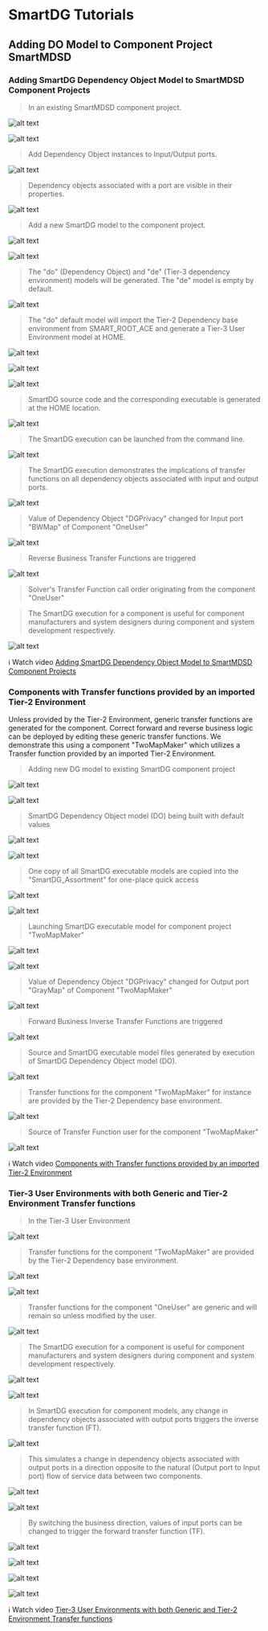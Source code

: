# SmartDG Tutorials
## Adding DO Model to Component Project SmartMDSD

### Adding SmartDG Dependency Object Model to SmartMDSD Component Projects

> In an existing SmartMDSD component project.

![alt text](Adding_DO_Model_to_Component_Project_SmartMDSD_A1.png)

![alt text](Adding_DO_Model_to_Component_Project_SmartMDSD_A2.png)

> Add Dependency Object instances to Input/Output ports.

![alt text](Adding_DO_Model_to_Component_Project_SmartMDSD_A3.png)

> Dependency objects associated with a port are visible in their properties.

![alt text](Adding_DO_Model_to_Component_Project_SmartMDSD_A4.png)

> Add a new SmartDG model to the component project.

![alt text](Adding_DO_Model_to_Component_Project_SmartMDSD_A5.png)

![alt text](Adding_DO_Model_to_Component_Project_SmartMDSD_A6.png)

> The "do" (Dependency Object) and "de" (Tier-3 dependency environment) models will be generated. The "de" model is empty by default.

![alt text](Adding_DO_Model_to_Component_Project_SmartMDSD_A7.png)

> The "do" default model will import the Tier-2 Dependency base environment from SMART_ROOT_ACE and generate a Tier-3 User Environment model at HOME.

![alt text](Adding_DO_Model_to_Component_Project_SmartMDSD_A8.png)

![alt text](Adding_DO_Model_to_Component_Project_SmartMDSD_A9.png)

![alt text](Adding_DO_Model_to_Component_Project_SmartMDSD_A10.png)

> SmartDG source code and the corresponding executable is generated at the HOME location.

![alt text](Adding_DO_Model_to_Component_Project_SmartMDSD_A11.png)

> The SmartDG execution can be launched from the command line.

![alt text](Adding_DO_Model_to_Component_Project_SmartMDSD_A12.png)

> The SmartDG execution demonstrates the implications of transfer functions on all dependency objects associated with input and output ports.

![alt text](Adding_DO_Model_to_Component_Project_SmartMDSD_A13.png)

> Value of Dependency Object "DGPrivacy" changed for Input port "BWMap" of Component "OneUser"

![alt text](Adding_DO_Model_to_Component_Project_SmartMDSD_A14.png)

> Reverse Business Transfer Functions are triggered

![alt text](Adding_DO_Model_to_Component_Project_SmartMDSD_A15.png)

> Solver's Transfer Function call order originating from the component "OneUser"

> The SmartDG execution for a component is useful for component manufacturers and system designers during component and system development respectively.

![alt text](Adding_DO_Model_to_Component_Project_SmartMDSD_A16.png)

:information_source: Watch video [Adding SmartDG Dependency Object Model to SmartMDSD Component Projects](Adding_DO_Model_to_Component_Project_SmartMDSD_A17.mp4)

### Components with Transfer functions provided by an imported Tier-2 Environment

Unless provided by the Tier-2 Environment, generic transfer functions are generated for the component. Correct forward and reverse business logic can be deployed by editing these generic transfer functions. We demonstrate this using a component "TwoMapMaker" which utilizes a Transfer function provided by an imported Tier-2 Environment.

> Adding new DG model to existing SmartDG component project

![alt text](Adding_DO_Model_to_Component_Project_SmartMDSD_B1.png)

![alt text](Adding_DO_Model_to_Component_Project_SmartMDSD_B2.png)

> SmartDG Dependency Object model (DO) being built with default values

![alt text](Adding_DO_Model_to_Component_Project_SmartMDSD_B3.png)

![alt text](Adding_DO_Model_to_Component_Project_SmartMDSD_B4.png)

> One copy of all SmartDG executable models are copied into the "SmartDG_Assortment" for one-place quick access

![alt text](Adding_DO_Model_to_Component_Project_SmartMDSD_B5.png)

![alt text](Adding_DO_Model_to_Component_Project_SmartMDSD_B6.png)

> Launching SmartDG executable model for component project "TwoMapMaker"

![alt text](Adding_DO_Model_to_Component_Project_SmartMDSD_B7.png)

![alt text](Adding_DO_Model_to_Component_Project_SmartMDSD_B8.png)

> Value of Dependency Object "DGPrivacy" changed for Output port "GrayMap" of Component "TwoMapMaker"

![alt text](Adding_DO_Model_to_Component_Project_SmartMDSD_B9.png)

> Forward Business Inverse Transfer Functions are triggered

![alt text](Adding_DO_Model_to_Component_Project_SmartMDSD_B10.png)

> Source and SmartDG executable model files generated by execution of SmartDG Dependency Object model (DO).

![alt text](Adding_DO_Model_to_Component_Project_SmartMDSD_B11.png)

> Transfer functions for the component "TwoMapMaker" for instance are provided by the Tier-2 Dependency base environment.

![alt text](Adding_DO_Model_to_Component_Project_SmartMDSD_B12.png)

> Source of Transfer Function user for the component "TwoMapMaker"

![alt text](Adding_DO_Model_to_Component_Project_SmartMDSD_B13.png)

:information_source: Watch video [Components with Transfer functions provided by an imported Tier-2 Environment](Adding_DO_Model_to_Component_Project_SmartMDSD_B14.mp4)

### Tier-3 User Environments with both Generic and Tier-2 Environment Transfer functions

> In the Tier-3 User Environment

![alt text](Adding_DO_Model_to_Component_Project_SmartMDSD_C1.png)

> Transfer functions for the component "TwoMapMaker" are provided by the Tier-2 Dependency base environment.

![alt text](Adding_DO_Model_to_Component_Project_SmartMDSD_C2.png)

![alt text](Adding_DO_Model_to_Component_Project_SmartMDSD_C3.png)

> Transfer functions for the component "OneUser" are generic and will remain so unless modified by the user.

![alt text](Adding_DO_Model_to_Component_Project_SmartMDSD_C4.png)

> The SmartDG execution for a component is useful for component manufacturers and system designers during component and system development respectively.

![alt text](Adding_DO_Model_to_Component_Project_SmartMDSD_C5.png)

![alt text](Adding_DO_Model_to_Component_Project_SmartMDSD_C6.png)

> In SmartDG execution for component models, any change in dependency objects associated with output ports triggers the inverse transfer function (FT).

![alt text](Adding_DO_Model_to_Component_Project_SmartMDSD_C7.png)

> This simulates a change in dependency objects associated with output ports in a direction opposite to the natural (Output port to Input port) flow of service data between two components.

![alt text](Adding_DO_Model_to_Component_Project_SmartMDSD_C8.png)

![alt text](Adding_DO_Model_to_Component_Project_SmartMDSD_C9.png)

> By switching the business direction, values of input ports can be changed to trigger the forward transfer function (TF).

![alt text](Adding_DO_Model_to_Component_Project_SmartMDSD_C10.png)

![alt text](Adding_DO_Model_to_Component_Project_SmartMDSD_C11.png)

![alt text](Adding_DO_Model_to_Component_Project_SmartMDSD_C12.png)

![alt text](Adding_DO_Model_to_Component_Project_SmartMDSD_C13.png)

:information_source: Watch video [Tier-3 User Environments with both Generic and Tier-2 Environment Transfer functions](Adding_DO_Model_to_Component_Project_SmartMDSD_C14.mp4)

